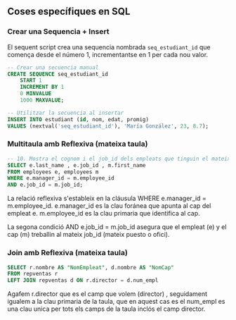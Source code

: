 ## Coses específiques en SQL

### Crear una Sequencia + Insert

El sequent script crea una sequencia nombrada `seq_estudiant_id` que comença desde el número 1, incrementantse en 1 per cada nou valor.

```sql
-- Crear una secuencia manual
CREATE SEQUENCE seq_estudiant_id 
    START 1 
    INCREMENT BY 1 
    0 MINVALUE 
    1000 MAXVALUE;

-- Utilitzar la secuencia al insertar
INSERT INTO estudiant (id, nom, edat, promig) 
VALUES (nextval('seq_estudiant_id'), 'María González', 23, 8.7);
```

### Multitaula amb Reflexiva (mateixa taula)

```sql
-- 10. Mostra el cognom i el job_id dels empleats que tinguin el mateix ofici que el seu cap i mosarta el nom del cap
SELECT e.last_name , e.job_id , m.first_name
FROM employees e, employees m
WHERE e.manager_id = m.employee_id
AND e.job_id = m.job_id;
```
La relació reflexiva s'estableix en la cláusula WHERE e.manager_id = m.employee_id.
e.manager_id es la clau foránea que apunta al cap del empleat e.
m.employee_id es la clau primaria que identifica al cap.

La segona condició AND e.job_id = m.job_id asegura que el empleat (e) y el cap (m) treballin al mateix job_id (mateix puesto o ofici).

### Join amb Reflexiva (mateixa taula)

```sql
SELECT r.nombre AS "NomEmpleat", d.nombre AS "NomCap"
FROM repventas r 
LEFT JOIN repventas d ON r.director = d.num_empl
```

Agafem r.director que es el camp que volem (director) , seguidament igualem a la clau primaria de la taula, que en aquest cas es el num_empl es una clau unica per tots els camps de la taula inclós el camp director.